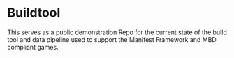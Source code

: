 # Buildtool
This serves as a public demonstration Repo for the current state of the build tool and data pipeline used to support the Manifest Framework and MBD compliant games. 
